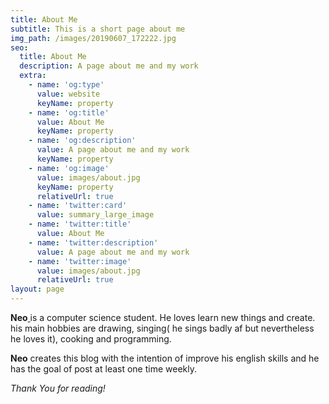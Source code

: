 ```yaml
---
title: About Me
subtitle: This is a short page about me
img_path: /images/20190607_172222.jpg
seo:
  title: About Me
  description: A page about me and my work
  extra:
    - name: 'og:type'
      value: website
      keyName: property
    - name: 'og:title'
      value: About Me
      keyName: property
    - name: 'og:description'
      value: A page about me and my work
      keyName: property
    - name: 'og:image'
      value: images/about.jpg
      keyName: property
      relativeUrl: true
    - name: 'twitter:card'
      value: summary_large_image
    - name: 'twitter:title'
      value: About Me
    - name: 'twitter:description'
      value: A page about me and my work
    - name: 'twitter:image'
      value: images/about.jpg
      relativeUrl: true
layout: page
---
```

**Neo**[ ](https://en.wikipedia.org/wiki/Stockholm)is a computer science student. He loves learn new things and create. his main hobbies are drawing, singing( he sings badly af but nevertheless he loves it), cooking and programming.

**Neo** creates this blog with the intention of improve his english skills and he has the goal of post at least  one time weekly.

*Thank You for reading!*
